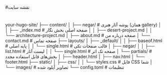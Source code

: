 #نقشه سایت
#
your-hugo-site/
├── content/
│   ├── negar/          # پوشه آثار هنری (همان gallery)
│   │   ├── _index.md   # صفحه اصلی بخش نگار
│   │   ├── desert-project.md
│   │   └── architecture-project.md
│   ├── about.md        # صفحه درباره من
│   └── contact.md      # صفحه تماس
├── layouts/
│   ├── _default/
│   │   ├── baseof.html # پایه اصلی
│   │   └── single.html # قالب صفحات تکی
│   ├── negar/
│   │   ├── list.html   # لیست آثار
│   │   └── single.html # صفحه تک اثر
│   └── partials/       # بخش‌های قابل استفاده مجدد
│       ├── header.html
│       ├── nav.html
│       └── footer.html
├── static/
│   ├── css/
│   │   └── styles.css  # فایل CSS شما
│   └── images/         # تصاویر آپلود شده
└── config.toml         # تنظیمات

